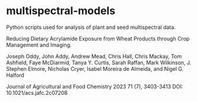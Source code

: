 # multispectral-models
Python scripts used for analysis of plant and seed multispectral data.

Reducing Dietary Acrylamide Exposure from Wheat Products through Crop Management and Imaging.

Joseph Oddy, John Addy, Andrew Mead, Chris Hall, Chris Mackay, Tom Ashfield, Faye McDiarmid, Tanya Y. Curtis, Sarah Raffan, Mark Wilkinson, J. Stephen Elmore, Nicholas Cryer, Isabel Moreira de Almeida, and Nigel G. Halford

Journal of Agricultural and Food Chemistry 2023 71 (7), 3403-3413
DOI: 10.1021/acs.jafc.2c07208
